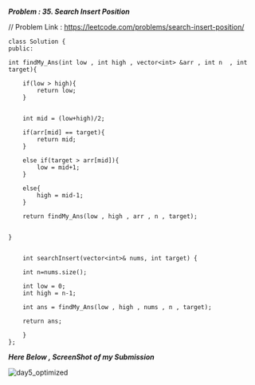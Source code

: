 
***Problem : 35. Search Insert Position***

// Problem Link : https://leetcode.com/problems/search-insert-position/

```
class Solution {
public:

int findMy_Ans(int low , int high , vector<int> &arr , int n  , int target){

    if(low > high){
        return low;  
    }


    int mid = (low+high)/2;

    if(arr[mid] == target){
        return mid;
    }

    else if(target > arr[mid]){
        low = mid+1;
    }

    else{
        high = mid-1;
    }

    return findMy_Ans(low , high , arr , n , target);


}


    int searchInsert(vector<int>& nums, int target) {
        
    int n=nums.size();

    int low = 0;
    int high = n-1;

    int ans = findMy_Ans(low , high , nums , n , target);

    return ans;

    }
};

```


***Here Below , ScreenShot of my Submission***

![day5_optimized](https://user-images.githubusercontent.com/109462762/193415786-8df4cdf2-0936-46dd-ad1a-b2232e163448.jpg)